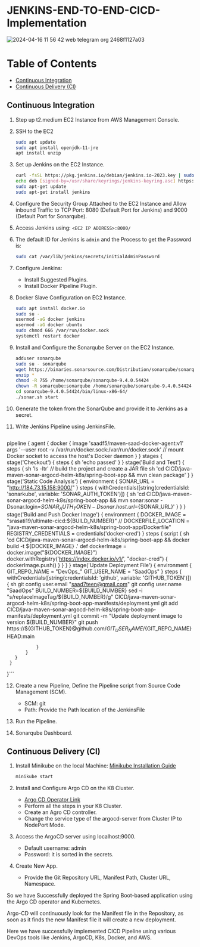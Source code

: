 # JENKINS-END-TO-END-CICD-Implementation
![2024-04-16 11 56 42 web telegram org 2468f1127a03](https://github.com/SaadOps/JENKINS-END-TO-END-CICD-Implementation/assets/94478736/80947195-4371-40c0-97b7-82dc19a92ea1)

# Table of Contents
- [Continuous Integration](#continuous-integration)
- [Continuous Delivery (CI)](#continuous-delivery-ci)

## Continuous Integration
1. Step up t2.medium EC2 Instance from AWS Management Console.
2. SSH to the EC2
    ```bash
    sudo apt update
    sudo apt install openjdk-11-jre
    apt install unzip
    ```
3. Set up Jenkins on the EC2 Instance.
    ```bash
    curl -fsSL https://pkg.jenkins.io/debian/jenkins.io-2023.key | sudo tee /usr/share/keyrings/jenkins-keyring.asc > /dev/null
    echo deb [signed-by=/usr/share/keyrings/jenkins-keyring.asc] https://pkg.jenkins.io/debian binary/ | sudo tee /etc/apt/sources.list.d/jenkins.list > /dev/null
    sudo apt-get update 
    sudo apt-get install jenkins
    ```
4. Configure the Security Group Attached to the EC2 Instance and Allow inbound Traffic to TCP Port: 8080 (Default Port for Jenkins) and 9000 (Default Port for Sonarqube).
5. Access Jenkins using: `<EC2 IP ADDRESS>:8000/`
6. The default ID for Jenkins is `admin` and the Process to get the Password is:
    ```bash
    sudo cat /var/lib/jenkins/secrets/initialAdminPassword
    ```
7. Configure Jenkins:
    - Install Suggested Plugins.
    - Install Docker Pipeline Plugin.

8. Docker Slave Configuration on EC2 Instance.
    ```bash
    sudo apt install docker.io
    sudo su -
    usermod -aG docker jenkins
    usermod -aG docker ubuntu
    sudo chmod 666 /var/run/docker.sock
    systemctl restart docker
    ```

9. Install and Configure the Sonarqube Server on the EC2 Instance.
    ```bash
    adduser sonarqube
    sudo su - sonarqube
    wget https://binaries.sonarsource.com/Distribution/sonarqube/sonarqube-9.4.0.54424.zip
    unzip *
    chmod -R 755 /home/sonarqube/sonarqube-9.4.0.54424
    chown -R sonarqube:sonarqube /home/sonarqube/sonarqube-9.4.0.54424
    cd sonarqube-9.4.0.54424/bin/linux-x86-64/
    ./sonar.sh start
    ```

10. Generate the token from the SonarQube and provide it to Jenkins as a secret.

11. Write Jenkins Pipeline using JenkinsFile.
    ```groovy
   pipeline {
     agent {
       docker {
         image 'saadf5/maven-saad-docker-agent:v1'
         args '--user root -v /var/run/docker.sock:/var/run/docker.sock' // mount Docker socket to access the host's Docker daemon
       }
     }
     stages {
       stage('Checkout') {
         steps {
           sh 'echo passed'
         }
       }
       stage('Build and Test') {
         steps {
           sh 'ls -ltr'
           // build the project and create a JAR file
           sh 'cd CICD/java-maven-sonar-argocd-helm-k8s/spring-boot-app && mvn clean package'
         }
       }
       stage('Static Code Analysis') {
         environment {
           SONAR_URL = "http://184.73.15.158:9000/"
         }
         steps {
           withCredentials([string(credentialsId: 'sonarkube', variable: 'SONAR_AUTH_TOKEN')]) {
             sh 'cd CICD/java-maven-sonar-argocd-helm-k8s/spring-boot-app && mvn sonar:sonar -Dsonar.login=$SONAR_AUTH_TOKEN -Dsonar.host.url=${SONAR_URL}'
           }
         }
       }
       stage('Build and Push Docker Image') {
         environment {
           DOCKER_IMAGE = "srasati19/ultimate-cicd:${BUILD_NUMBER}"
           // DOCKERFILE_LOCATION = "java-maven-sonar-argocd-helm-k8s/spring-boot-app/Dockerfile"
           REGISTRY_CREDENTIALS = credentials('docker-cred')
         }
         steps {
           script {
               sh 'cd CICD/java-maven-sonar-argocd-helm-k8s/spring-boot-app && docker build -t ${DOCKER_IMAGE} .'
               def dockerImage = docker.image("${DOCKER_IMAGE}")
               docker.withRegistry('https://index.docker.io/v1/', "docker-cred") {
                   dockerImage.push()
               }
           }
         }
       }
       stage('Update Deployment File') {
           environment {
               GIT_REPO_NAME = "DevOps_"
               GIT_USER_NAME = "SaadOps"
           }
           steps {
               withCredentials([string(credentialsId: 'github', variable: 'GITHUB_TOKEN')]) {
                   sh 
                       git config user.email "saad7teen@gmail.com"
                       git config user.name "SaadOps"
                       BUILD_NUMBER=${BUILD_NUMBER}
                       sed -i "s/replaceImageTag/${BUILD_NUMBER}/g" CICD/java-maven-sonar-argocd-helm-k8s/spring-boot-app-manifests/deployment.yml
                       git add CICD/java-maven-sonar-argocd-helm-k8s/spring-boot-app-manifests/deployment.yml
                       git commit -m "Update deployment image to version ${BUILD_NUMBER}"
                       git push https://${GITHUB_TOKEN}@github.com/${GIT_USER_NAME}/${GIT_REPO_NAME} HEAD:main
                   
               }
           }
       }
     }
   }```

12. Create a new Pipeline, Define the Pipeline script from Source Code Management (SCM).
    - SCM: git
    - Path: Provide the Path location of the JenkinsFile

13. Run the Pipeline.

14. Sonarqube Dashboard.

## Continuous Delivery (CI)
1. Install Minikube on the local Machine: [Minikube Installation Guide](https://minikube.sigs.k8s.io/docs/start/)
    ```bash
    minikube start
    ```

2. Install and Configure Argo CD on the K8 Cluster.
    - [Argo CD Operator Link](https://operatorhub.io/operator/argocd-operator)
    - Perform all the steps in your K8 Cluster.
    - Create an Agro CD controller.
    - Change the service type of the argocd-server from Cluster IP to NodePort Mode.

3. Access the ArgoCD server using localhost:9000.
    - Default username: admin
    - Password: it is sorted in the secrets.

4. Create New App.
    - Provide the Git Repository URL, Manifest Path, Cluster URL, Namespace.

So we have Successfully deployed the Spring Boot-based application using the Argo CD operator and Kubernetes.

Argo-CD will continuously look for the Manifest file in the Repository, as soon as it finds the new Manifest file it will create a new deployment.

Here we have successfully implemented CICD Pipeline using various DevOps tools like Jenkins, ArgoCD, K8s, Docker, and AWS.


